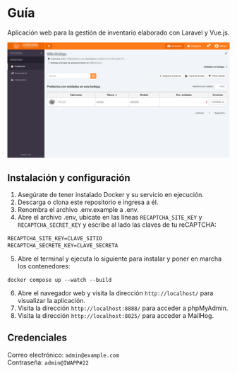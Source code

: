# Guía

Aplicación web para la gestión de inventario elaborado con Laravel y Vue.js.

![Captura de pantalla de la aplicación web](/screenshot.png)

## Instalación y configuración

1. Asegúrate de tener instalado Docker y su servicio en ejecución.
2. Descarga o clona este repositorio e ingresa a él.
3. Renombra el archivo .env.example a .env.
4. Abre el archivo .env, ubícate en las líneas `RECAPTCHA_SITE_KEY` y `RECAPTCHA_SECRET_KEY` y escribe al lado las claves de tu reCAPTCHA:

```
RECAPTCHA_SITE_KEY=CLAVE_SITIO
RECAPTCHA_SECRETE_KEY=CLAVE_SECRETA
```

5. Abre el terminal y ejecuta lo siguiente para instalar y poner en marcha los contenedores:

```
docker compose up --watch --build
```

6. Abre el navegador web y visita la dirección `http://localhost/` para visualizar la aplicación.
7. Visita la dirección `http://localhost:8888/` para acceder a phpMyAdmin.
8. Visita la dirección `http://localhost:8025/` para acceder a MailHog.

## Credenciales

Correo electrónico: `admin@example.com`\
Contraseña: `admin@IWAPP#22`
